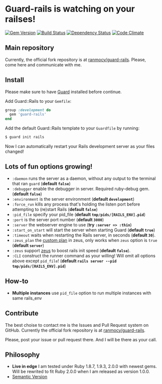 # Guard-rails is watching on your railses!

[![Gem Version](https://badge.fury.io/rb/guard-rails.png)](http://badge.fury.io/rb/guard-rails)
[![Build Status](https://travis-ci.org/ranmocy/guard-rails.png)](https://travis-ci.org/ranmocy/guard-rails)
[![Dependency Status](https://gemnasium.com/ranmocy/guard-rails.png)](https://gemnasium.com/ranmocy/guard-rails)
[![Code Climate](https://codeclimate.com/github/ranmocy/guard-rails.png)](https://codeclimate.com/github/ranmocy/guard-rails)

## Main repository
Currently, the official fork repository is at [ranmocy/guard-rails](http://github.com/ranmocy/guard-rails).
Please, come here and communicate with me.

## Install

Please make sure to have [Guard](https://github.com/guard/guard) installed before continue.

Add Guard::Rails to your `Gemfile`:

```ruby
group :development do
  gem 'guard-rails'
end
```

Add the default Guard::Rails template to your `Guardfile` by running:

```bash
$ guard init rails
```

Now I can automatically restart your Rails development server as your files changed!

## Lots of fun options growing!

* `:daemon` runs the server as a daemon, without any output to the terminal that ran `guard` (**default `false`**)
* `:debugger` enable the debugger in server. Required ruby-debug gem. (**default `false`**)
* `:environment` is the server environment (**default `development`**)
* `:force_run` kills any process that's holding the listen port before attempting to (re)start Rails (**default `false`**)
* `:pid_file` specify your pid\_file (**default `tmp/pids/[RAILS_ENV].pid`**)
* `:port` is the server port number (**default `3000`**)
* `:server` the webserver engine to use (**try `:server => :thin`**)
* `:start_on_start` will start the server when starting Guard (**default `true`**)
* `:timeout` waits when restarting the Rails server, in seconds (**default `30`**).
* `:zeus_plan` the [custom plan](https://github.com/burke/zeus/blob/master/docs/ruby/modifying.md) in zeus, only works when `zeus` option is `true` (**default `server`**)
* `:zeus` support [zeus](https://github.com/burke/zeus) to boost rails init speed (**default `false`**).
* `:CLI` construct the runner command as your willing! Will omit all options above except `pid_file`! (**default `rails server --pid tmp/pids/[RAILS_ENV].pid`**)

## How-to

* **Multiple instances** use `pid_file` option to run multiple instances with same rails\_env

## Contribute

The best choise to contact me is the Issues and Pull Request system on GitHub.
Currently the official fork repository is at [ranmocy/guard-rails](http://github.com/ranmocy/guard-rails).

Please, post your issue or pull request there.
And I will be there as your call.

## Philosophy

* **Live in edge** I am tested under Ruby 1.8.7, 1.9.3, 2.0.0 with newest gems. Will be rewrited to fit Ruby 2.0.0 when I am released as version 1.0.0.
* [Semantic Version](http://semver.org/)
